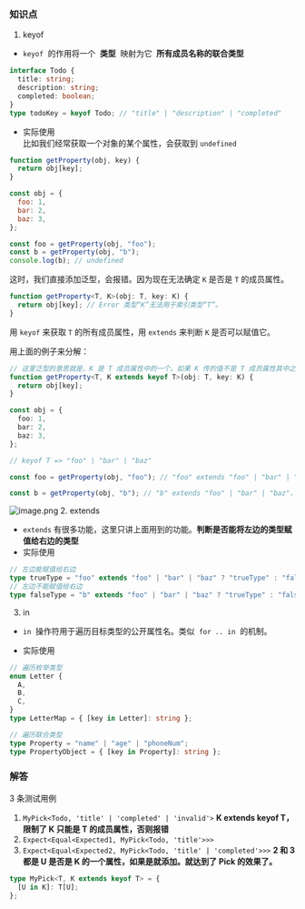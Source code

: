 ### 知识点

1. keyof

- `keyof`  的作用将一个  **类型**  映射为它  **所有成员名称的联合类型**

```ts
interface Todo {
  title: string;
  description: string;
  completed: boolean;
}
type todoKey = keyof Todo; // "title" | "description" | "completed"
```

- 实际使用  
  比如我们经常获取一个对象的某个属性，会获取到 `undefined`

```js
function getProperty(obj, key) {
  return obj[key];
}

const obj = {
  foo: 1,
  bar: 2,
  baz: 3,
};

const foo = getProperty(obj, "foo");
const b = getProperty(obj, "b");
console.log(b); // undefined
```

这时，我们直接添加泛型，会报错。因为现在无法确定 `K` 是否是 `T` 的成员属性。

```ts
function getProperty<T, K>(obj: T, key: K) {
  return obj[key]; // Error 类型“K”无法用于索引类型“T”。
}
```

用 `keyof` 来获取 `T` 的所有成员属性，用 `extends` 来判断 `K` 是否可以赋值它。

用上面的例子来分解：

```ts
// 这里泛型的意思就是，K 是 T 成员属性中的一个。如果 K 传的值不是 T 成员属性其中之一，就会报错。
function getProperty<T, K extends keyof T>(obj: T, key: K) {
  return obj[key];
}

const obj = {
  foo: 1,
  bar: 2,
  baz: 3,
};

// keyof T => "foo" | "bar" | "baz"

const foo = getProperty(obj, "foo"); // "foo" extends "foo" | "bar" | "baz"，正常

const b = getProperty(obj, "b"); // "b" extends "foo" | "bar" | "baz"，报错
```

![image.png](https://p3-juejin.byteimg.com/tos-cn-i-k3u1fbpfcp/510940bdd9314b46b5127f9d7f8c4cfb~tplv-k3u1fbpfcp-watermark.image?) 2. extends

- `extends` 有很多功能，这里只讲上面用到的功能。**判断是否能将左边的类型赋值给右边的类型**
- 实际使用

```ts
// 左边能赋值给右边
type trueType = "foo" extends "foo" | "bar" | "baz" ? "trueType" : "falseType";
// 左边不能赋值给右边
type falseType = "b" extends "foo" | "bar" | "baz" ? "trueType" : "falseType";
```

3. in

- `in`  操作符用于遍历目标类型的公开属性名。类似  `for .. in`  的机制。

- 实际使用

```ts
// 遍历枚举类型
enum Letter {
  A,
  B,
  C,
}
type LetterMap = { [key in Letter]: string };

// 遍历联合类型
type Property = "name" | "age" | "phoneNum";
type PropertyObject = { [key in Property]: string };
```

### 解答

3 条测试用例

1. `MyPick<Todo, 'title' | 'completed' | 'invalid'>` **K extends keyof T，限制了 K 只能是 T 的成员属性，否则报错**
2. `Expect<Equal<Expected1, MyPick<Todo, 'title'>>>`
3. `Expect<Equal<Expected2, MyPick<Todo, 'title' | 'completed'>>>`
   **2 和 3 都是 U 是否是 K 的一个属性，如果是就添加。就达到了 Pick 的效果了。**

```ts
type MyPick<T, K extends keyof T> = {
  [U in K]: T[U];
};
```
